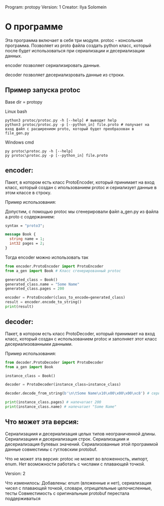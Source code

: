 Program: protopy
Version: 1
Creator: Ilya Solomein

# О программе
Эта программа включает в себя три модуля. 
protoc - консольная программа. Позволяет из proto файла создать python класс, который после будет 
использоваться при сериализации и десериализации данных. 

encoder позволяет сериализировать данные.

decoder позволяет десериализровать данные из строки. 


## Пример запуска protoc

Base dir = protopy 

Linux bash
```shell script
python3 protoc/protoc.py -h [--help] # выводит help
python3 protoc/protoc.py -p [--python_in] file.proto # получает на вход файл с расширением proto, который будет преобразован в file_gen.py
```

Windows cmd
```shell script
py protoc\protoc.py -h [--help]
py protoc\protoc.py -p [--python_in] file.proto 
```

## encoder: 
Пакет, в котором есть класс ProtoEncoder, который принимает на вход класс, который создан с ипользованием protoc и 
сериализует данные в этом классе в строку.

Пример использования: 

Допустим, с помощью protoc мы сгенерировали файл a_gen.py из файла a.proto с содержанием: 
```proto
syntax = "proto3";

message Book {
  string name = 1;
  int32 pages = 2;
}
```

Тогда encoder можно использовать так
```python
from encoder.ProtoEncoder import ProtoEncoder
from a_gen import Book # Класс сгенерированный protoc

generated_class = Book()
generated_class.name = "Some Name"
generated_class.pages = 200

encoder = ProtoEncoder(class_to_encode=generated_class)
result = encoder.encode_to_string()
print(result)
```

## decoder: 
Пакет, в котором есть класс ProtoDecoder, который принимает на вход класс, который создан с использованием protoc и 
заполняет этот класс десериализованными данными.

Пример использования:

```python
from decoder.ProtoDecoder import ProtoDecoder
from a_gen import Book

instance_class = Book()

decoder = ProtoDecoder(instance_class=instance_class)

decoder.decode_from_string(b'\n\tSome Name\x10\x00\x00\x00\xc8') # сериализованные данные из прошлого примера

print(instance_class.pages) # напечатает 200
print(instance_class.name) # напечатает "Some Name"
```

## Что может эта версия: 
Сериализациия и десериализация целых типов неограниченной длины. 
Сериализациия и десериализация строк.
Сериализациия и десериализация булевых значений. 
Сериализованные этой программой данные совместимы с гугловским protobuf. 

Что не может эта версия:
protoc не может во вложенность, импорт, enum. 
Нет возможности работать с числами с плавающей точкой. 

Version: 2

Что изменилось:
Добавлены: enum (вложенные и нет), сериализация чисел с плавающей точкой, словари, отрицательные целочисленные, тесты
Совместимость с оригинальным protobuf перестала поддерживаться
